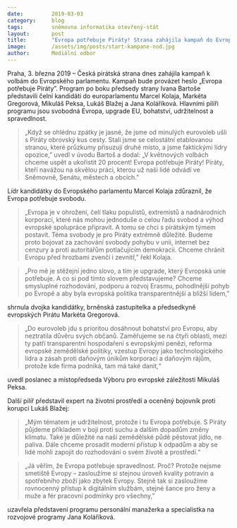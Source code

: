 ```yaml
---
date:         2019-03-03
category:     blog
tags:         sněmovna informatika otevřený-stát
layout:       post
title:        "Evropa potřebuje Piráty! Strana zahájila kampaň do Evropského parlamentu"
image:        /assets/img/posts/start-kampane-nod.jpg
author:       Mediální odbor
---
```

 

Praha, 3. března 2019 – Česká pirátská strana dnes zahájila kampaň k volbám do Evropského parlamentu. Kampaň bude provázet heslo „Evropa potřebuje Piráty”. Program po boku předsedy strany Ivana Bartoše představili čelní kandidáti do europarlamentu Marcel Kolaja, Markéta Gregorová, Mikuláš Peksa, Lukáš Blažej a Jana Koláříková. Hlavními pilíři programu jsou svobodná Evropa, upgrade EU, bohatství, udržitelnost a spravedlnost. 

> „Když se ohlédnu zpátky je jasné, že jsme od minulých eurovoleb ušli s Piráty obrovský kus cesty. Stali jsme se celostátní etablovanou stranou, které průzkumy přisuzují druhé místo, a jsme faktickými lídry opozice,” uvedl v úvodu Bartoš a dodal: „V květnových volbách chceme uspět a ukořistit 20 procent! Evropa potřebuje Piráty! Piráty, kteří navážou na skvělou práci, kterou už naši lidé odvádí ve Sněmovně, Senátu, městech a obcích.”

Lídr kandidátky do Evropského parlamentu Marcel Kolaja zdůraznil, že Evropa potřebuje svobodu. 
> „Evropa je v ohrožení, čelí tlaku populistů, extremistů a nadnárodních korporací, které nás mohou jednoduše o celou řadu svobod a výhod evropské spolupráce připravit. A tomu se chci s pirátským týmem postavit. Téma svobody je pro Piráty extrémně důležité. Budeme proto bojovat za zachování svobody pohybu v unii, internet bez cenzury a proti autoritářům potlačujícím demokracii. Chceme chránit Evropu před hrozbami zvenčí i zevnitř,”  řekl Kolaja.

> „Pro mě je stěžejní jedno slovo, a tím je upgrade, který Evropská unie potřebuje. A co si pod tímto slovem představujeme? Chceme smysluplné rozhodování, podporu a rozvoj Erasmu, pohodlnější pohyb po Evropě a aby byla evropská politika transparentnější a bližší lidem,” 

shrnula dvojka kandidátky, brněnská zastupitelka a předsedkyně evropských Pirátu Markéta Gregorová.

> „Do eurovoleb jdu s prioritou dosáhnout bohatství pro Evropu, aby neztratila důvěru svých občanů. Zaměřujeme se na čtyři oblasti, mezi ty patří transparentní hospodaření s evropskými penězi, reforma evropské zemědělské politiky, vzestup Evropy jako technologického lídra a zásah proti daňovým únikům korporací a daňovým rájům, protože kde firma podniká, tam má také danit,“ 

uvedl poslanec a místopředseda Výboru pro evropské záležitosti Mikuláš Peksa.

Další pilíř představil expert na životní prostředí a oceněný bojovník proti korupci Lukáš Blažej:

> „Mým tématem je udržitelnost, protože i tu Evropa potřebuje. S Piráty půjdeme příkladem v boji proti suchu a dalším dopadům změny klimatu. Také je důležité na naší zemědělské půdě pěstovat jídlo, ne paliva. Dále chceme prosadit moderní přístup k odpadům a aby se lidé mohli zapojit do rozhodování o svém životě a prostředí.“

> „Já věřím, že Evropa potřebuje spravedlnost. Proč? Protože nejsme smetiště Evropy – zasloužíme si stejnou úroveň kvality potravin a spotřebního zboží jako zbytek Evropy. Stejně tak si zasloužíme rovnocenný přístup k digitálním službám, stejné šance pro ženy a muže a fér pracovní podmínky pro všechny,”

uzavřela představení programu personální manažerka a specialistka na rozvojové programy Jana Koláříková.

